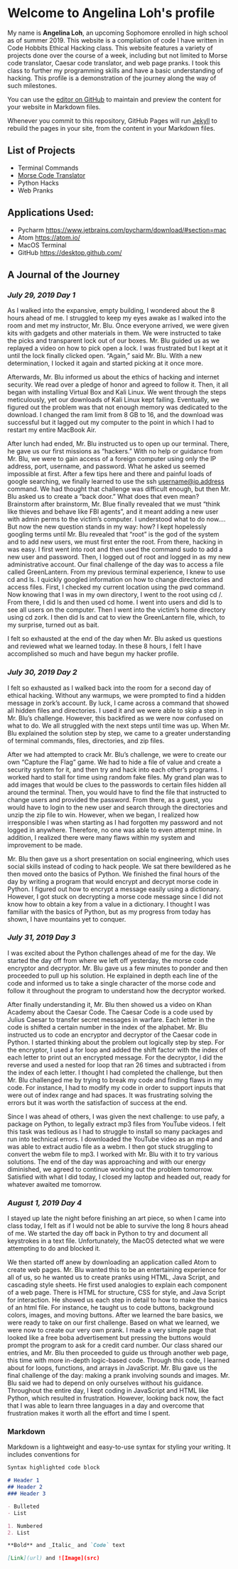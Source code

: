 # **Welcome to Angelina Loh's profile**

My name is **Angelina Loh**, an upcoming Sophomore enrolled in high school as of summer 2019. This website is a compliation of code I have written in Code Hobbits Ethical Hacking class. This website features a variety of projects done over the course of a week, including but not limited to Morse code translator, Caesar code translator, and web page pranks. I took this class to further my programming skills and have a basic understanding of hacking. This profile is a demonstration of the journey along the way of such milestones.

You can use the [editor on GitHub](https://github.com/AngelinaLoh/profile/edit/master/README.md) to maintain and preview the content for your website in Markdown files.

Whenever you commit to this repository, GitHub Pages will run [Jekyll](https://jekyllrb.com/) to rebuild the pages in your site, from the content in your Markdown files.

## **List of Projects**
- Terminal Commands
- [Morse Code Translator](shell.md)
- Python Hacks
- Web Pranks

## **Applications Used:**
- Pycharm https://www.jetbrains.com/pycharm/download/#section=mac
- Atom https://atom.io/
- MacOS Terminal
- GitHub https://desktop.github.com/

## **A Journal of the Journey**
### _July 29, 2019 Day 1_
  As I walked into the expansive, empty building, I wondered about the 8 hours ahead of me. I struggled to keep my eyes awake as I walked into the room and met my instructor, Mr. Blu. Once everyone arrived, we were given kits with gadgets and other materials in them. We were instructed to take the picks and transparent lock out of our boxes. Mr. Blu guided us as we replayed a video on how to pick open a lock. I was frustrated but I kept at it until the lock finally clicked open. “Again,” said Mr. Blu. With a new determination, I locked it again and started picking at it once more. 
  
  Afterwards, Mr. Blu informed us about the ethics of hacking and internet security. We read over a pledge of honor and agreed to follow it. Then, it all began with installing Virtual Box and Kali Linux. We went through the steps meticulously, yet our downloads of Kali Linux kept failing. Eventually, we figured out the problem was that not enough memory was dedicated to the download. I changed the ram limit from 8 GB to 16, and the download was successful but it lagged out my computer to the point in which I had to restart my entire MacBook Air.
  
  After lunch had ended, Mr. Blu instructed us to open up our terminal. There, he gave us our first missions as “hackers.” With no help or guidance from Mr. Blu, we were to gain access of a foreign computer using only the IP address, port, username, and password. What he asked us seemed impossible at first. After a few tips here and there and painful loads of google searching, we finally learned to use the ssh username@ip.address command. We had thought that challenge was difficult enough, but then Mr. Blu asked us to create a “back door.” What does that even mean? Brainstorm after brainstorm, Mr. Blue finally revealed that we must “think like thieves and behave like FBI agents”, and it meant adding a new user with admin perms to the victim’s computer. I understood what to do now…. But now the new question stands in my way: how? I kept hopelessly googling terms until Mr. Blu revealed that “root” is the god of the system and to add new users, we must first enter the root. From there, hacking in was easy. I first went into root and then used the command sudo to add a new user and password. Then, I logged out of root and logged in as my new administrative account. Our final challenge of the day was to access a file called GreenLantern. From my previous terminal experience, I knew to use cd and ls. I quickly googled information on how to change directories and access files. First, I checked my current location using the pwd command. Now knowing that I was in my own directory, I went to the root using cd /. From there, I did ls and then used cd home. I went into users and did ls to see all users on the computer. Then I went into the victim’s home directory using cd zork. I then did ls and cat to view the GreenLantern file, which, to my surprise, turned out as bait.
  
  I felt so exhausted at the end of the day when Mr. Blu asked us questions and reviewed what we learned today. In these 8 hours, I felt I have accomplished so much and have begun my hacker profile.

### _July 30, 2019 Day 2_
  I felt so exhausted as I walked back into the room for a second day of ethical hacking. Without any warmups, we were prompted to find a hidden message in zork’s account. By luck, I came across a command that showed all hidden files and directories. I used it and we were able to skip a step in Mr. Blu’s challenge. However, this backfired as we were now confused on what to do. We all struggled with the next steps until time was up. When Mr. Blu explained the solution step by step, we came to a greater understanding of terminal commands, files, directories, and zip files.
  
  After we had attempted to crack Mr. Blu’s challenge, we were to create our own “Capture the Flag” game. We had to hide a file of value and create a security system for it, and then try and hack into each other’s programs. I worked hard to stall for time using random fake files. My grand plan was to add images that would be clues to the passwords to certain files hidden all around the terminal. Then, you would have to find the file that instructed to change users and provided the password. From there, as a guest, you would have to login to the new user and search through the directories and unzip the zip file to win. However, when we began, I realized how irresponsible I was when starting as I had forgotten my password and not logged in anywhere. Therefore, no one was able to even attempt mine. In addition, I realized there were many flaws within my system and improvement to be made.
  
  Mr. Blu then gave us a short presentation on social engineering, which uses social skills instead of coding to hack people. We sat there bewildered as he then moved onto the basics of Python. We finished the final hours of the day by writing a program that would encrypt and decrypt morse code in Python. I figured out how to encrypt a message easily using a dictionary. However, I got stuck on decrypting a morse code message since I did not know how to obtain a key from a value in a dictionary. I thought I was familiar with the basics of Python, but as my progress from today has shown, I have mountains yet to conquer.

### _July 31, 2019 Day 3_
  I was excited about the Python challenges ahead of me for the day. We started the day off from where we left off yesterday, the morse code encryptor and decryptor. Mr. Blu gave us a few minutes to ponder and then proceeded to pull up his solution. He explained in depth each line of the code and informed us to take a single character of the morse code and follow it throughout the program to understand how the decryptor worked. 
  
  After finally understanding it, Mr. Blu then showed us a video on Khan Academy about the Caesar Code. The Caesar Code is a code used by Julius Caesar to transfer secret messages in warfare. Each letter in the code is shifted a certain number in the index of the alphabet. Mr. Blu instructed us to code an encryptor and decryptor of the Caesar code in Python. I started thinking about the problem out logically step by step. For the encryptor, I used a for loop and added the shift factor with the index of each letter to print out an encrypted message. For the decryptor, I did the reverse and used a nested for loop that ran 26 times and subtracted i from the index of each letter. I thought I had completed the challenge, but then Mr. Blu challenged me by trying to break my code and finding flaws in my code. For instance, I had to modify my code in order to support inputs that were out of index range and had spaces. It was frustrating solving the errors but it was worth the satisfaction of success at the end.
  
  Since I was ahead of others, I was given the next challenge: to use pafy, a package on Python, to legally extract mp3 files from YouTube videos. I felt this task was tedious as I had to struggle to install so many packages and run into technical errors. I downloaded the YouTube video as an mp4 and was able to extract audio file as a webm. I then got stuck struggling to convert the webm file to mp3. I worked with Mr. Blu with it to try various solutions. The end of the day was approaching and with our energy diminished, we agreed to continue working out the problem tomorrow. Satisfied with what I did today, I closed my laptop and headed out, ready for whatever awaited me tomorrow.

### _August 1, 2019 Day 4_
  I stayed up late the night before finishing an art piece, so when I came into class today, I felt as if I would not be able to survive the long 8 hours ahead of me. We started the day off back in Python to try and document all keystrokes in a text file. Unfortunately, the MacOS detected what we were attempting to do and blocked it.
  
  We then started off anew by downloading an application called Atom to create web pages. Mr. Blu wanted this to be an entertaining experience for all of us, so he wanted us to create pranks using HTML, Java Script, and cascading style sheets. He first used analogies to explain each component of a web page. There is HTML for structure, CSS for style, and Java Script for interaction. He showed us each step in detail to how to make the basics of an html file. For instance, he taught us to code buttons, background colors, images, and moving buttons. After we learned the bare basics, we were ready to take on our first challenge. Based on what we learned, we were now to create our very own prank. I made a very simple page that looked like a free boba advertisement but pressing the buttons would prompt the program to ask for a credit card number. Our class shared our entries, and Mr. Blu then proceeded to guide us through another web page, this time with more in-depth logic-based code. Through this code, I learned about for loops, functions, and arrays in JavaScript. Mr. Blu gave us the final challenge of the day: making a prank involving sounds and images. Mr. Blu said we had to depend on only ourselves without his guidance. Throughout the entire day, I kept coding in JavaScript and HTML like Python, which resulted in frustration. However, looking back now, the fact that I was able to learn three languages in a day and overcome that frustration makes it worth all the effort and time I spent.

### Markdown

Markdown is a lightweight and easy-to-use syntax for styling your writing. It includes conventions for

```markdown
Syntax highlighted code block

# Header 1
## Header 2
### Header 3

- Bulleted
- List

1. Numbered
2. List

**Bold** and _Italic_ and `Code` text

[Link](url) and ![Image](src)
```
